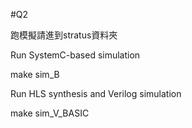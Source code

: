 #Q2

跑模擬請進到stratus資料夾

Run SystemC-based simulation  

make sim_B

Run HLS synthesis and Verilog simulation

make sim_V_BASIC
